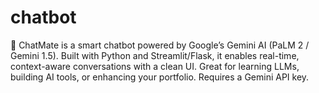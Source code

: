 # chatbot
🤖 ChatMate is a smart chatbot powered by Google’s Gemini AI (PaLM 2 / Gemini 1.5). Built with Python and Streamlit/Flask, it enables real-time, context-aware conversations with a clean UI. Great for learning LLMs, building AI tools, or enhancing your portfolio. Requires a Gemini API key.

